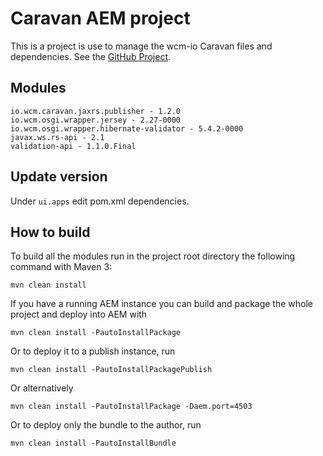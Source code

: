 # Caravan AEM project

This is a project is use to manage the wcm-io Caravan files and dependencies. 
See the [GitHub Project](https://github.com/wcm-io-caravan/caravan-jaxrs).

## Modules
```
io.wcm.caravan.jaxrs.publisher - 1.2.0
io.wcm.osgi.wrapper.jersey - 2.27-0000
io.wcm.osgi.wrapper.hibernate-validator - 5.4.2-0000
javax.ws.rs-api - 2.1
validation-api - 1.1.0.Final
```

## Update version

Under `ui.apps` edit pom.xml dependencies. 

## How to build

To build all the modules run in the project root directory the following command with Maven 3:

    mvn clean install

If you have a running AEM instance you can build and package the whole project and deploy into AEM with  

    mvn clean install -PautoInstallPackage

Or to deploy it to a publish instance, run

    mvn clean install -PautoInstallPackagePublish

Or alternatively

    mvn clean install -PautoInstallPackage -Daem.port=4503

Or to deploy only the bundle to the author, run

    mvn clean install -PautoInstallBundle
